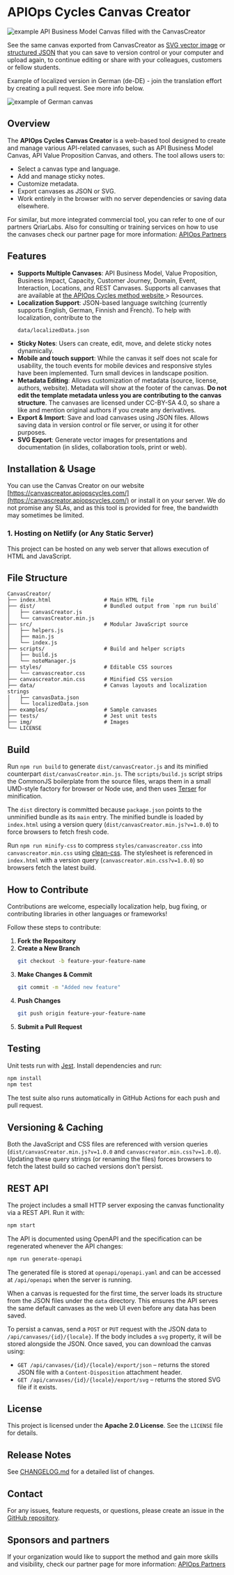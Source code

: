 # APIOps Cycles Canvas Creator


![example API Business Model Canvas filled with the CanvasCreator](examples/Canvas_apiBusinessModelCanvas_en-US.svg)

See the same canvas exported from CanvasCreator as [SVG vector image](examples/Canvas_apiBusinessModelCanvas_en-US.svg) or [structured JSON](examples/Canvas_apiBusinessModelCanvas_en-US.json) that you can save to version control or your computer and upload again, to continue editing or share with your colleagues, customers or fellow students.

Example of localized version in German (de-DE) - join the translation effort by creating a pull request. See more info below.

![example of German canvas](examples/Canvas_apiBusinessModelCanvas_de-DE.svg)

## Overview
The **APIOps Cycles Canvas Creator** is a web-based tool designed to create and manage various API-related canvases, such as API Business Model Canvas, API Value Proposition Canvas, and others. The tool allows users to:

- Select a canvas type and language. 
- Add and manage sticky notes.
- Customize metadata.
- Export canvases as JSON or SVG.
- Work entirely in the browser with no server dependencies or saving data elsewhere.

For similar, but more integrated commercial tool, you can refer to one of our partners QriarLabs. Also for consulting or training services on how to use the canvases check our partner page for more information: [APIOps Partners](https://www.apiopscycles.com/partners)

## Features
- **Supports Multiple Canvases**: API Business Model, Value Proposition, Business Impact, Capacity, Customer Journey, Domain, Event, Interaction, Locations, and REST Canvases. Supports all canvases that are available at [the APIOps Cycles method website ](https://www.apiopscycles.com/) > Resources.
- **Localization Support**: JSON-based language switching (currently supports English, German, Finnish and French). To help with localization, contribute to the
     ```
     data/localizedData.json
     ```
- **Sticky Notes**: Users can create, edit, move, and delete sticky notes dynamically.
- **Mobile and touch support**: While the canvas it self does not scale for usability, the touch events for mobile devices and responsive styles have been implemented. Turn small devices in landscape position.  
- **Metadata Editing**: Allows customization of metadata (source, license, authors, website). Metadata will show at the footer of the canvas. **Do not edit the template metadata unless you are contributing to the canvas structure**. The canvases are licensed under CC-BY-SA 4.0, so share a like and mention original authors if you create any derivatives.
- **Export & Import**: Save and load canvases using JSON files. Allows saving data in version control or file server, or using it for other purposes. 
- **SVG Export**: Generate vector images for presentations and documentation (in slides, collaboration tools, print or web).

## Installation & Usage

You can use the Canvas Creator on our website [https://canvascreator.apiopscycles.com/](https://canvascreator.apiopscycles.com/) or install it on your server. We do not promise any SLAs, and as this tool is provided for free, the bandwidth may sometimes be limited. 

### 1. Hosting on Netlify (or Any Static Server)
This project can be hosted on any web server that allows execution of HTML and JavaScript. 

## File Structure
```
CanvasCreator/
├── index.html                 # Main HTML file
├── dist/                      # Bundled output from `npm run build`
│   ├── canvasCreator.js
│   └── canvasCreator.min.js
├── src/                       # Modular JavaScript source
│   ├── helpers.js
│   ├── main.js
│   └── index.js
├── scripts/                   # Build and helper scripts
│   ├── build.js
│   └── noteManager.js
├── styles/                    # Editable CSS sources
│   └── canvascreator.css
├── canvascreator.min.css      # Minified CSS version
├── data/                      # Canvas layouts and localization strings
│   ├── canvasData.json
│   └── localizedData.json
├── examples/                  # Sample canvases
├── tests/                     # Jest unit tests
├── img/                       # Images
└── LICENSE
```

## Build

Run `npm run build` to generate `dist/canvasCreator.js` and its minified
counterpart `dist/canvasCreator.min.js`. The `scripts/build.js` script
strips the CommonJS boilerplate from the source files, wraps them in a small
UMD-style factory for browser or Node use, and then uses
[Terser](https://github.com/terser/terser) for minification.

The `dist` directory is committed because `package.json` points to the
unminified bundle as its `main` entry. The minified bundle is loaded by
`index.html` using a version query (`dist/canvasCreator.min.js?v=1.0.0`) to
force browsers to fetch fresh code.

Run `npm run minify-css` to compress `styles/canvascreator.css` into
`canvascreator.min.css` using
[clean-css](https://github.com/jakubpawlowicz/clean-css). The stylesheet is
referenced in `index.html` with a version query
(`canvascreator.min.css?v=1.0.0`) so browsers fetch the latest build.

## How to Contribute
Contributions are welcome, especially localization help, bug fixing, or contributing libraries in other languages or frameworks!

Follow these steps to contribute:
1. **Fork the Repository**
2. **Create a New Branch**
   ```sh
   git checkout -b feature-your-feature-name
   ```
3. **Make Changes & Commit**
   ```sh
   git commit -m "Added new feature"
   ```
4. **Push Changes**
   ```sh
   git push origin feature-your-feature-name
   ```
5. **Submit a Pull Request**

## Testing
Unit tests run with [Jest](https://jestjs.io/). Install dependencies and run:

```sh
npm install
npm test
```

The test suite also runs automatically in GitHub Actions for each push and pull request.

## Versioning & Caching
Both the JavaScript and CSS files are referenced with version queries
(`dist/canvasCreator.min.js?v=1.0.0` and `canvascreator.min.css?v=1.0.0`).
Updating these query strings (or renaming the files) forces browsers to fetch
the latest build so cached versions don't persist.

## REST API

The project includes a small HTTP server exposing the canvas functionality via a
REST API. Run it with:

```sh
npm start
```

The API is documented using OpenAPI and the specification can be regenerated
whenever the API changes:

```sh
npm run generate-openapi
```

The generated file is stored at `openapi/openapi.yaml` and can be accessed at
`/api/openapi` when the server is running.

When a canvas is requested for the first time, the server loads its structure
from the JSON files under the `data` directory. This ensures the API serves the
same default canvases as the web UI even before any data has been saved.

To persist a canvas, send a `POST` or `PUT` request with the JSON data to
`/api/canvases/{id}/{locale}`. If the body includes a `svg` property, it will be
stored alongside the JSON. Once saved, you can download the canvas using:

- `GET /api/canvases/{id}/{locale}/export/json` – returns the stored JSON file
  with a `Content-Disposition` attachment header.
- `GET /api/canvases/{id}/{locale}/export/svg` – returns the stored SVG file if
  it exists.

## License
This project is licensed under the **Apache 2.0 License**. See the `LICENSE` file for details.

## Release Notes
See [CHANGELOG.md](CHANGELOG.md) for a detailed list of changes.

## Contact
For any issues, feature requests, or questions, please create an issue in the [GitHub repository](https://github.com/APIOpsCycles/CanvasCreator/issues).

## Sponsors and partners
If your organization would like to support the method and gain more skills and visibility, check our partner page for more information: [APIOps Partners](https://www.apiopscycles.com/partners)
